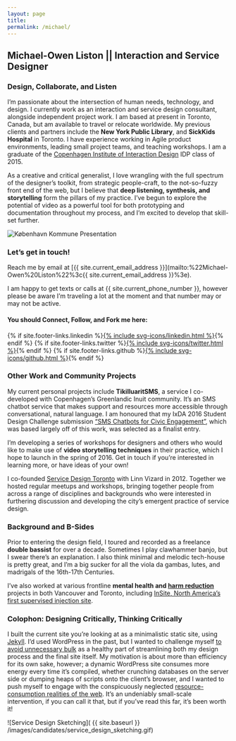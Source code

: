 ```yaml
---
layout: page
title:
permalink: /michael/
---
```


## Michael-Owen Liston || Interaction and Service Designer

### Design, Collaborate, and Listen
I’m passionate about the intersection of human needs, technology, and design. I currently work as an interaction and service design consultant, alongside independent project work. I am based at present in Toronto, Canada, but am available to travel or relocate worldwide. My previous clients and partners include the **New York Public Library**, and **SickKids Hospital** in Toronto. I have experience working in Agile product environments, leading small project teams, and teaching workshops. I am a graduate of the [Copenhagen Institute of Interaction Design](http://ciid.dk) IDP class of 2015. 

As a creative and critical generalist, I love wrangling with the full spectrum of the designer’s toolkit, from strategic people-craft, to the not-so-fuzzy front end of the web, but I believe that **deep listening, synthesis, and storytelling** form the pillars of my practice. I’ve begun to explore the potential of video as a powerful tool for both prototyping and documentation throughout my process, and I’m excited to develop that skill-set further.

<img alt="København Kommune Presentation" src="{{ site.baseurl }} /images/candidates/michael_kommune_presentation-2.jpg" class="fade-in" />

### Let’s get in touch!

Reach me by email at [{{ site.current_email_address }}](mailto:%22Michael-Owen%20Liston%22%3c{{ site.current_email_address }}%3e).

I am happy to get texts or calls at {{ site.current_phone_number }}, however please be aware I’m traveling a lot at the moment and that number may or may not be active.

#### You should Connect, Follow, and Fork me here:
{% if site.footer-links.linkedin %}<a href="http://linkedin.com/in/{{ site.footer-links.linkedin }}" class="no-border">{% include svg-icons/linkedin.html %}</a>{% endif %}
{% if site.footer-links.twitter %}<a href="http://twitter.com/{{ site.footer-links.twitter }}" class="no-border">{% include svg-icons/twitter.html %}</a>{% endif %}
{% if site.footer-links.github %}<a href="http://github.com/{{ site.footer-links.github }}" class="no-border">{% include svg-icons/github.html %}</a>{% endif %}

### Other Work and Community Projects
My current personal projects include **TikilluaritSMS**, a service I co-developed with Copenhagen’s Greenlandic Inuit community. It’s an SMS chatbot service that makes support and resources more accessible through conversational, natural language. I am honoured that my IxDA 2016 Student Design Challenge submission [“SMS Chatbots for Civic Engagement”](https://vimeo.com/150151588), which was based largely off of this work, was selected as a finalist entry.

I’m developing a series of workshops for designers and others who would like to make use of **video storytelling techniques** in their practice, which I hope to launch in the spring of 2016. Get in touch if you’re interested in learning more, or have ideas of your own! 

I co-founded [Service Design Toronto](http://www.eventbrite.ca/o/service-design-toronto-3326592276) with Linn Vizard in 2012. Together we hosted regular meetups and workshops, bringing together people from across a range of disciplines and backgrounds who were interested in furthering discussion and developing the city’s emergent practice of service design.

### Background and B-Sides
Prior to entering the design field, I toured and recorded as a freelance **double bassist** for over a decade. Sometimes I play clawhammer banjo, but I swear there’s an explanation. I also think minimal and melodic tech-house is pretty great, and I’m a big sucker for all the viola da gambas, lutes, and madrigals of the 16th-17th Centuries.

I’ve also worked at various frontline **mental health and [harm reduction](https://en.wikipedia.org/wiki/Harm_reduction)** projects in both Vancouver and Toronto, including [InSite, North America’s first supervised injection site](https://en.wikipedia.org/wiki/Insite).

### Colophon: Designing Critically, Thinking Critically
I built the current site you’re looking at as a minimalistic static site, using [Jekyll](http://jekyllrb.com/). I’d used WordPress in the past, but I wanted to challenge myself [to avoid unnecessary bulk](http://idlewords.com/talks/website_obesity.htm) as a healthy part of streamlining both my design process and the final site itself. My motivation is about more than efficiency for its own sake, however; a dynamic WordPress site consumes more energy every time it’s compiled, whether crunching databases on the server side or dumping heaps of scripts onto the client’s browser, and I wanted to push myself to engage with the conspicuously neglected [resource-consumption realities of the web](http://alistapart.com/article/sustainable-web-design). It’s an undeniably small-scale intervention, if you can call it that, but if you’ve read this far, it’s been worth it!

![Service Design Sketching]( {{ site.baseurl }} /images/candidates/service_design_sketching.gif)